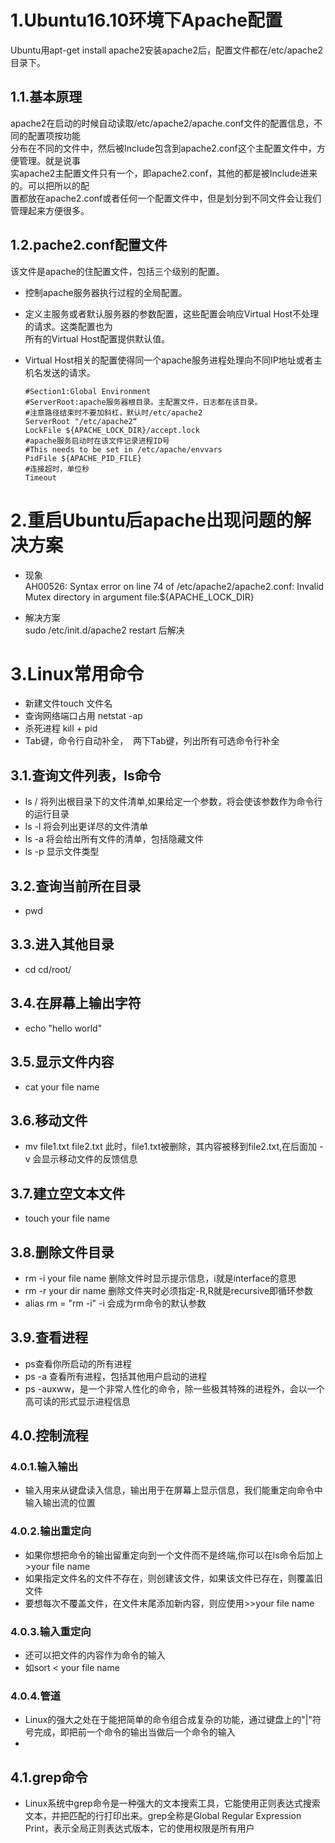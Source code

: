 
# **1.Ubuntu16.10环境下Apache配置** 
  Ubuntu用apt-get install apache2安装apache2后，配置文件都在/etc/apache2目录下。

## 1.1.基本原理
  apache2在启动的时候自动读取/etc/apache2/apache.conf文件的配置信息，不同的配置项按功能  
  分布在不同的文件中，然后被Include包含到apache2.conf这个主配置文件中，方便管理。就是说事  
  实apache2主配置文件只有一个，即apache2.conf，其他的都是被Include进来的。可以把所以的配  
  置都放在apache2.conf或者任何一个配置文件中，但是划分到不同文件会让我们管理起来方便很多。
  
## 1.2.pache2.conf配置文件
  该文件是apache的住配置文件，包括三个级别的配置。
* 控制apache服务器执行过程的全局配置。
* 定义主服务或者默认服务器的参数配置，这些配置会响应Virtual Host不处理的请求。这类配置也为  
  所有的Virtual Host配置提供默认值。
* Virtual Host相关的配置使得同一个apache服务进程处理向不同IP地址或者主机名发送的请求。

  `#Section1:Global Environment`  
  `#ServerRoot:apache服务器根目录。主配置文件，日志都在该目录。`  
  `#注意路径结束时不要加斜杠，默认时/etc/apache2`  
  `ServerRoot "/etc/apache2“`  
  `LockFile ${APACHE_LOCK_DIR}/accept.lock`  
  `#apache服务启动时在该文件记录进程ID号`  
  `#This needs to be set in /etc/apache/envvars`  
  `PidFile ${APACHE_PID_FILE}`  
  `#连接超时，单位秒`  
  `Timeout`  
  
# **2.重启Ubuntu后apache出现问题的解决方案**  

* 现象  
AH00526: Syntax error on line 74 of /etc/apache2/apache2.conf:
Invalid Mutex directory in argument file:${APACHE_LOCK_DIR} 

* 解决方案  
sudo /etc/init.d/apache2 restart 后解决  

# **3.Linux常用命令**   
* 新建文件touch 文件名  
* 查询网络端口占用 netstat -ap
* 杀死进程 kill + pid  
* Tab键，命令行自动补全，  两下Tab键，列出所有可选命令行补全  

## 3.1.查询文件列表，ls命令  
* ls / 将列出根目录下的文件清单,如果给定一个参数，将会使该参数作为命令行的运行目录  
* ls -l 将会列出更详尽的文件清单
* ls -a 将会给出所有文件的清单，包括隐藏文件  
* ls -p 显示文件类型  

## 3.2.查询当前所在目录  
* pwd  

## 3.3.进入其他目录  
* cd cd/root/  

## 3.4.在屏幕上输出字符  
* echo "hello world"

## 3.5.显示文件内容  
*  cat your file name  

## 3.6.移动文件  
* mv file1.txt file2.txt 此时，file1.txt被删除，其内容被移到file2.txt,在后面加 -v 会显示移动文件的反馈信息  

## 3.7.建立空文本文件  
* touch  your file name  

## 3.8.删除文件目录  
* rm -i  your file name 删除文件时显示提示信息，i就是interface的意思
* rm -r your dir name 删除文件夹时必须指定-R,R就是recursive即循环参数  
* alias rm = "rm -i" -i 会成为rm命令的默认参数  

## 3.9.查看进程  
* ps查看你所启动的所有进程  
* ps -a 查看所有进程，包括其他用户启动的进程  
* ps -auxww，是一个非常人性化的命令，除一些极其特殊的进程外，会以一个高可读的形式显示进程信息  

## 4.0.控制流程  

### 4.0.1.输入输出  
* 输入用来从键盘读入信息，输出用于在屏幕上显示信息，我们能重定向命令中输入输出流的位置  

### 4.0.2.输出重定向  
* 如果你想把命令的输出留重定向到一个文件而不是终端,你可以在ls命令后加上 >your file name  
* 如果指定文件名的文件不存在，则创建该文件，如果该文件已存在，则覆盖旧文件
* 要想每次不覆盖文件，在文件末尾添加新内容，则应使用>>your file name  

### 4.0.3.输入重定向  
* 还可以把文件的内容作为命令的输入  
* 如sort < your file name  

### 4.0.4.管道  
* Linux的强大之处在于能把简单的命令组合成复杂的功能，通过键盘上的"|"符号完成，即把前一个命令的输出当做后一个命令的输入  
* 

## 4.1.grep命令  
* Linux系统中grep命令是一种强大的文本搜索工具，它能使用正则表达式搜索文本，并把匹配的行打印出来。grep全称是Global Regular Expression Print，表示全局正则表达式版本，它的使用权限是所有用户
